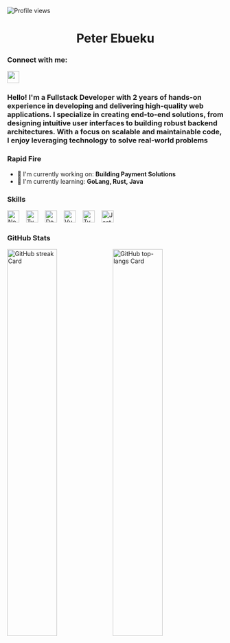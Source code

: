 ![Profile views](https://komarev.com/ghpvc/?username=HackerManPeter&label=Profile%20views&color=0e75b6&style=flat)

<div id="toc">
  <ul align="center" style="list-style: none">
    <summary>
      <h1>
        Peter Ebueku
      </h1>
    </summary>
  </ul>
</div>

**<h3 align="left">Connect with me:</h3>** 
<p align="left"><a href="https://www.linkedin.com/in/https://www.linkedin.com/pebueku" target="_blank"><img src="https://img.shields.io/badge/LinkedIn-0077B5?style=for-the-badge&logo=linkedin&logoColor=white" height="28" style="margin-right: 4px"></a></p>

 **<h3 align="left">Hello! I'm a Fullstack Developer with 2 years of hands-on experience in developing and delivering high-quality web applications. I specialize in creating end-to-end solutions, from designing intuitive user interfaces to building robust backend architectures. With a focus on scalable and maintainable code, I enjoy leveraging technology to solve real-world problems</h3>**

**<h3 align="left">Rapid Fire</h3>**

- 💼 I'm currently working on: **Building Payment Solutions**
- 🌱 I'm currently learning: **GoLang, Rust, Java**

 **<h3 align="left">Skills</h3>**

<p align="left"><img src="https://cdn.simpleicons.org/nestjs/E0234E" height="28" alt="NestJs" style="margin-right: 12px"> <img src="https://cdn.simpleicons.org/typeorm/1F2026" height="28" alt="TypeORM" style="margin-right: 12px"> <img src="https://cdn.simpleicons.org/docker/2496ED" height="28" alt="Docker" style="margin-right: 12px"> <img src="https://cdn.simpleicons.org/vuedotjs/4FC08D" height="28" alt="Vue" style="margin-right: 12px"> <img src="https://cdn.simpleicons.org/typescript/3178C6" height="28" alt="TypeScript" style="margin-right: 12px"> <img src="https://cdn.simpleicons.org/jest/C21325" height="28" alt="Jest" style="margin-right: 12px"></p>

 **<h3 align="left">GitHub Stats</h3>**

<p align="left">
  <img width="48%" src="https://streak-stats.demolab.com/?user=HackerManPeter&theme=react&hide_border=false&date_format=M+j%5B%2C+Y%5D&mode=daily&hide_total_contributions=false&hide_current_streak=false&hide_longest_streak=false&card_height=200" alt="GitHub streak Card" />
  <img width="48%" src="https://github-readme-stats.vercel.app/api/top-langs?username=HackerManPeter&theme=react&hide_title=false&layout=compact&langs_count=6&hide_progress=false&card_width=400" alt="GitHub top-langs Card" />
</p>


